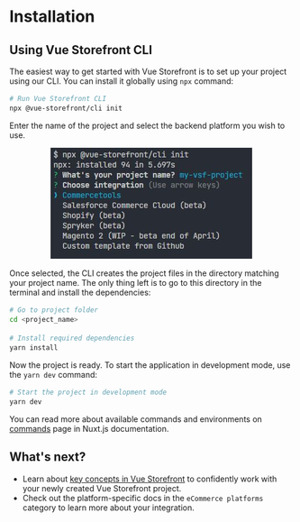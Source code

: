 # Installation

## Using Vue Storefront CLI

The easiest way to get started with Vue Storefront is to set up your project using our CLI. You can install it globally using `npx` command:

```bash
# Run Vue Storefront CLI
npx @vue-storefront/cli init
```
Enter the name of the project and select the backend platform you wish to use.

<center>
  <img src="../images/cli.jpg" alt="Vue Storefront CLI" />
</center>

Once selected, the CLI creates the project files in the directory matching your project name. The only thing left is to go to this directory in the terminal and install the dependencies:

```bash
# Go to project folder
cd <project_name>

# Install required dependencies
yarn install
```

Now the project is ready. To start the application in development mode, use the `yarn dev` command:

```bash
# Start the project in development mode
yarn dev
```

You can read more about available commands and environments on [commands](https://nuxtjs.org/docs/2.x/get-started/commands/) page in Nuxt.js documentation.

## What's next?

- Learn about [key concepts in Vue Storefront](./key-concepts.html) to confidently work with your newly created Vue Storefront project.
- Check out the platform-specific docs in the `eCommerce platforms` category to learn more about your integration.
